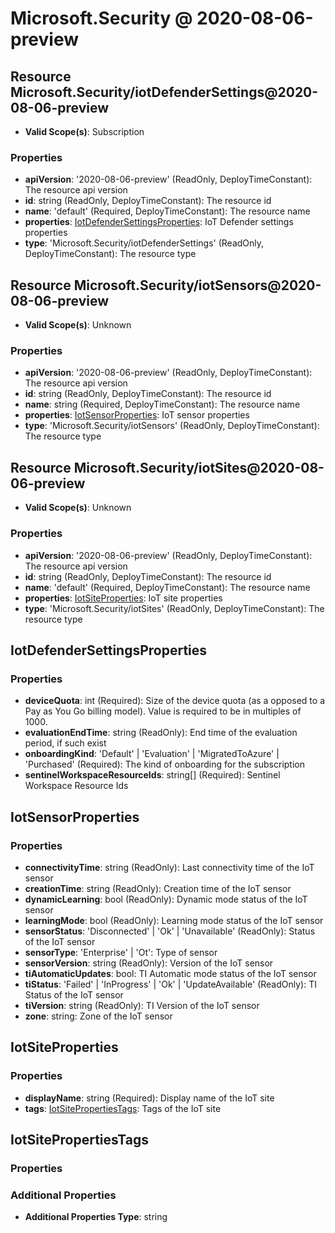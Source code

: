 # Microsoft.Security @ 2020-08-06-preview

## Resource Microsoft.Security/iotDefenderSettings@2020-08-06-preview
* **Valid Scope(s)**: Subscription
### Properties
* **apiVersion**: '2020-08-06-preview' (ReadOnly, DeployTimeConstant): The resource api version
* **id**: string (ReadOnly, DeployTimeConstant): The resource id
* **name**: 'default' (Required, DeployTimeConstant): The resource name
* **properties**: [IotDefenderSettingsProperties](#iotdefendersettingsproperties): IoT Defender settings properties
* **type**: 'Microsoft.Security/iotDefenderSettings' (ReadOnly, DeployTimeConstant): The resource type

## Resource Microsoft.Security/iotSensors@2020-08-06-preview
* **Valid Scope(s)**: Unknown
### Properties
* **apiVersion**: '2020-08-06-preview' (ReadOnly, DeployTimeConstant): The resource api version
* **id**: string (ReadOnly, DeployTimeConstant): The resource id
* **name**: string (Required, DeployTimeConstant): The resource name
* **properties**: [IotSensorProperties](#iotsensorproperties): IoT sensor properties
* **type**: 'Microsoft.Security/iotSensors' (ReadOnly, DeployTimeConstant): The resource type

## Resource Microsoft.Security/iotSites@2020-08-06-preview
* **Valid Scope(s)**: Unknown
### Properties
* **apiVersion**: '2020-08-06-preview' (ReadOnly, DeployTimeConstant): The resource api version
* **id**: string (ReadOnly, DeployTimeConstant): The resource id
* **name**: 'default' (Required, DeployTimeConstant): The resource name
* **properties**: [IotSiteProperties](#iotsiteproperties): IoT site properties
* **type**: 'Microsoft.Security/iotSites' (ReadOnly, DeployTimeConstant): The resource type

## IotDefenderSettingsProperties
### Properties
* **deviceQuota**: int (Required): Size of the device quota (as a opposed to a Pay as You Go billing model). Value is required to be in multiples of 1000.
* **evaluationEndTime**: string (ReadOnly): End time of the evaluation period, if such exist
* **onboardingKind**: 'Default' | 'Evaluation' | 'MigratedToAzure' | 'Purchased' (Required): The kind of onboarding for the subscription
* **sentinelWorkspaceResourceIds**: string[] (Required): Sentinel Workspace Resource Ids

## IotSensorProperties
### Properties
* **connectivityTime**: string (ReadOnly): Last connectivity time of the IoT sensor
* **creationTime**: string (ReadOnly): Creation time of the IoT sensor
* **dynamicLearning**: bool (ReadOnly): Dynamic mode status of the IoT sensor
* **learningMode**: bool (ReadOnly): Learning mode status of the IoT sensor
* **sensorStatus**: 'Disconnected' | 'Ok' | 'Unavailable' (ReadOnly): Status of the IoT sensor
* **sensorType**: 'Enterprise' | 'Ot': Type of sensor
* **sensorVersion**: string (ReadOnly): Version of the IoT sensor
* **tiAutomaticUpdates**: bool: TI Automatic mode status of the IoT sensor
* **tiStatus**: 'Failed' | 'InProgress' | 'Ok' | 'UpdateAvailable' (ReadOnly): TI Status of the IoT sensor
* **tiVersion**: string (ReadOnly): TI Version of the IoT sensor
* **zone**: string: Zone of the IoT sensor

## IotSiteProperties
### Properties
* **displayName**: string (Required): Display name of the IoT site
* **tags**: [IotSitePropertiesTags](#iotsitepropertiestags): Tags of the IoT site

## IotSitePropertiesTags
### Properties
### Additional Properties
* **Additional Properties Type**: string


